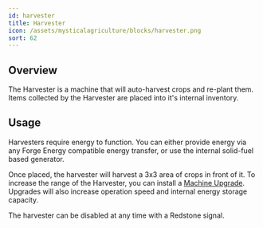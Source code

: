 ```yaml
---
id: harvester
title: Harvester
icon: /assets/mysticalagriculture/blocks/harvester.png
sort: 62
---
```


## Overview

The Harvester is a machine that will auto-harvest crops and re-plant them. Items collected by the Harvester are placed into it's internal inventory.

## Usage

Harvesters require energy to function. You can either provide energy via any Forge Energy compatible energy transfer, or use the internal solid-fuel based generator.

Once placed, the harvester will harvest a 3x3 area of crops in front of it. To increase the range of the Harvester, you can install a [Machine Upgrade](../items/machine-upgrades.md). Upgrades will also increase operation speed and internal energy storage capacity.

The harvester can be disabled at any time with a Redstone signal.
